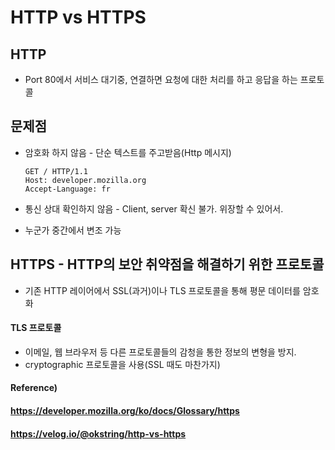 # HTTP vs HTTPS



## HTTP

* Port 80에서 서비스 대기중, 연결하면 요청에 대한 처리를 하고 응답을 하는 프로토콜



## 문제점

* 암호화 하지 않음 - 단순 텍스트를 주고받음(Http 메시지)

  ```http
  GET / HTTP/1.1
  Host: developer.mozilla.org
  Accept-Language: fr
  ```

* 통신 상대 확인하지 않음 - Client, server 확신 불가. 위장할 수 있어서.

* 누군가 중간에서 변조 가능



## HTTPS - HTTP의 보안 취약점을 해결하기 위한 프로토콜

* 기존 HTTP 레이어에서 SSL(과거)이나 TLS 프로토콜을 통해 평문 데이터를 암호화



#### TLS 프로토콜

* 이메일, 웹 브라우저 등 다른 프로토콜들의 감청을 통한 정보의 변형을 방지.
* cryptographic 프로토콜을 사용(SSL 때도 마찬가지)



#### Reference)

#### https://developer.mozilla.org/ko/docs/Glossary/https

#### https://velog.io/@okstring/http-vs-https